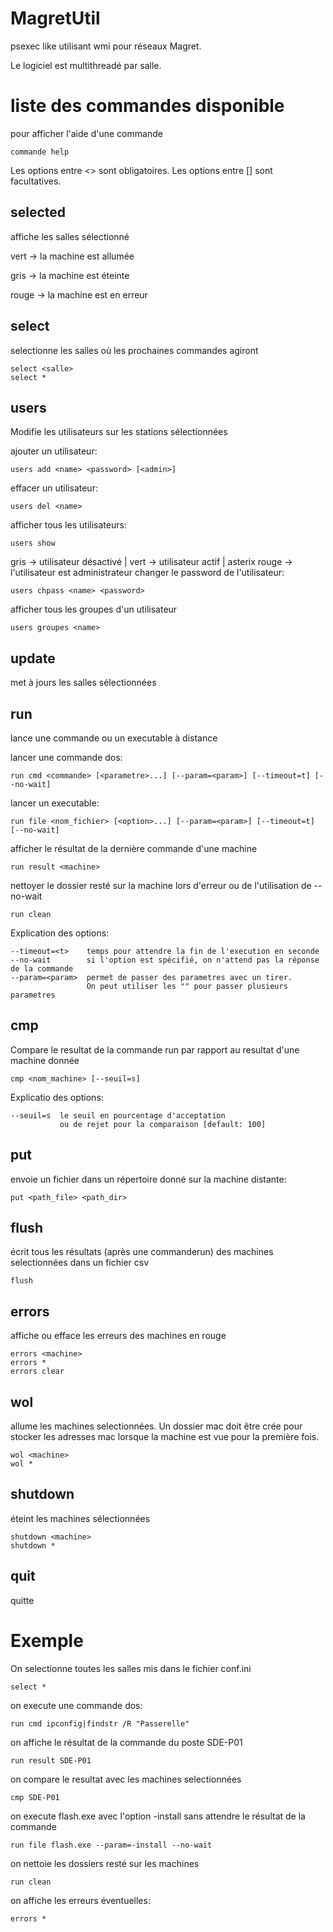 # MagretUtil
psexec like utilisant wmi pour réseaux Magret.

Le logiciel est multithreadé par salle.

# liste des commandes disponible
pour afficher l'aide d'une commande
```
commande help
```
Les options entre <> sont obligatoires.
Les options entre [] sont facultatives.


## selected
affiche les salles sélectionné


vert  -> la machine est allumée

gris  -> la machine est éteinte

rouge -> la machine est en erreur

## select
selectionne les salles où les prochaines commandes agiront
```
select <salle>
select *
```

## users
Modifie les utilisateurs sur les stations sélectionnées

ajouter un utilisateur:
```
users add <name> <password> [<admin>]  
```
effacer un utilisateur:
```
users del <name> 
```
afficher tous les utilisateurs:
```
users show
``` 
gris -> utilisateur désactivé | vert -> utilisateur actif | asterix rouge -> l'utilisateur est administrateur
changer le password de l'utilisateur:
```
users chpass <name> <password>
```
afficher tous les groupes d'un utilisateur
```
users groupes <name>
```

## update
met à jours les salles sélectionnées

## run
lance une commande ou un executable à distance

lancer une commande dos:
```
run cmd <commande> [<parametre>...] [--param=<param>] [--timeout=t] [--no-wait]
```
lancer un executable:
```
run file <nom_fichier> [<option>...] [--param=<param>] [--timeout=t] [--no-wait]
```
afficher le résultat de la dernière commande d'une machine
```
run result <machine>
```
nettoyer le dossier resté sur la machine lors d'erreur ou de l'utilisation de --no-wait
```
run clean
```

Explication des options:
```
--timeout=<t>    temps pour attendre la fin de l'execution en seconde
--no-wait        si l'option est spécifié, on n'attend pas la réponse de la commande
--param=<param>  permet de passer des parametres avec un tirer.
                 On peut utiliser les "" pour passer plusieurs parametres
```

## cmp
Compare le resultat de la commande run par rapport au resultat d'une machine donnée
```
cmp <nom_machine> [--seuil=s]
```
Explicatio  des options:
```
--seuil=s  le seuil en pourcentage d'acceptation
           ou de rejet pour la comparaison [default: 100]
```

## put
envoie un fichier dans un répertoire donné sur la machine distante:
```
put <path_file> <path_dir>
```

## flush
écrit tous les résultats (après une commanderun) des machines selectionnées dans un fichier csv
```
flush
```

## errors
affiche ou efface les erreurs des machines en rouge
```
errors <machine>
errors *
errors clear
```

## wol
allume les machines selectionnées. Un dossier mac doit être crée pour stocker les adresses mac lorsque la machine est vue pour la première fois.
```
wol <machine>
wol *
```

## shutdown
éteint les machines sélectionnées
```
shutdown <machine>
shutdown *
```

## quit
quitte

# Exemple
On selectionne toutes les salles mis dans le fichier conf.ini
```
select *
```
on execute une commande dos:
```
run cmd ipconfig|findstr /R "Passerelle"
```
on affiche le résultat de la commande du poste SDE-P01
```
run result SDE-P01
```
on compare le resultat avec les machines selectionnées
```
cmp SDE-P01
```
on execute flash.exe avec l'option -install sans attendre le résultat de la commande
```
run file flash.exe --param=-install --no-wait
```
on nettoie les dossiers resté sur les machines
```
run clean
```
on affiche les erreurs éventuelles:
```
errors *
```

